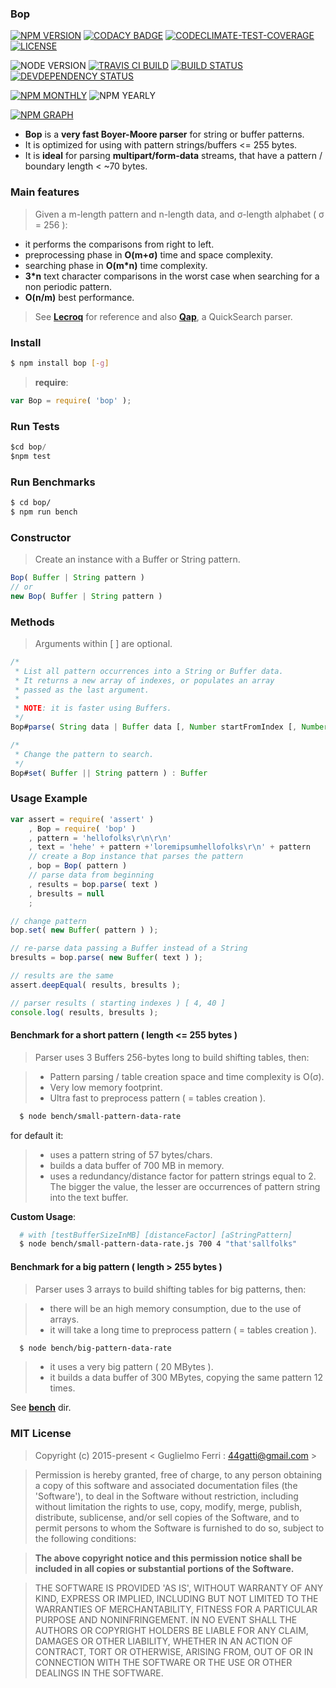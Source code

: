 ### Bop

[![NPM VERSION](http://img.shields.io/npm/v/bop.svg?style=flat)](https://www.npmjs.org/package/bop)
[![CODACY BADGE](https://img.shields.io/codacy/b18ed7d95b0a4707a0ff7b88b30d3def.svg?style=flat)](https://www.codacy.com/public/44gatti/bop)
[![CODECLIMATE-TEST-COVERAGE](https://img.shields.io/codeclimate/coverage/github/rootslab/bop.svg?style=flat)](https://codeclimate.com/github/rootslab/bop)
[![LICENSE](http://img.shields.io/badge/license-MIT-blue.svg?style=flat)](https://github.com/rootslab/bop#mit-license)

![NODE VERSION](https://img.shields.io/node/v/bop.svg)
[![TRAVIS CI BUILD](http://img.shields.io/travis/rootslab/bop.svg?style=flat)](http://travis-ci.org/rootslab/bop)
[![BUILD STATUS](http://img.shields.io/david/rootslab/bop.svg?style=flat)](https://david-dm.org/rootslab/bop)
[![DEVDEPENDENCY STATUS](http://img.shields.io/david/dev/rootslab/bop.svg?style=flat)](https://david-dm.org/rootslab/bop#info=devDependencies)

[![NPM MONTHLY](http://img.shields.io/npm/dm/bop.svg?style=flat)](http://npm-stat.com/charts.html?package=bop)
![NPM YEARLY](https://img.shields.io/npm/dy/bop.svg)

[![NPM GRAPH](https://nodei.co/npm/bop.png?downloads=true&downloadRank=true&stars=true)](https://nodei.co/npm/bop/)

 * __Bop__ is a __very fast Boyer-Moore parser__ for string or buffer patterns.
 * It is optimized for using with pattern strings/buffers <= 255 bytes.
 * It is __ideal__ for parsing __multipart/form-data__ streams, that have a pattern / boundary length < ~70 bytes.

### Main features

> Given a m-length pattern and n-length data, and σ-length alphabet ( σ = 256 ):

- it performs the comparisons from right to left.
- preprocessing phase in __O(m+σ)__ time and space complexity.
- searching phase in __O(m*n)__ time complexity.
- __3*n__ text character comparisons in the worst case when searching for a non periodic pattern.
- __O(n/m)__ best performance.

> See __[Lecroq](http://www-igm.univ-mlv.fr/~lecroq/string/node14.html)__ for reference and also __[Qap](https://github.com/rootslab/qap)__, a QuickSearch parser.

### Install
```bash
$ npm install bop [-g]
```

> __require__:

```javascript
var Bop = require( 'bop' );
```

### Run Tests

```javascript
$cd bop/
$npm test
```

### Run Benchmarks

```bash
$ cd bop/
$ npm run bench
```

### Constructor

> Create an instance with a Buffer or String pattern.

```javascript
Bop( Buffer | String pattern )
// or
new Bop( Buffer | String pattern )
```

### Methods

> Arguments within [ ] are optional.

```javascript
/*
 * List all pattern occurrences into a String or Buffer data.
 * It returns a new array of indexes, or populates an array
 * passed as the last argument.
 *
 * NOTE: it is faster using Buffers.
 */
Bop#parse( String data | Buffer data [, Number startFromIndex [, Number limitResultsTo [, Array array ] ] ] ) : Array

/*
 * Change the pattern to search.
 */
Bop#set( Buffer || String pattern ) : Buffer
```

### Usage Example

```javascript
var assert = require( 'assert' )
    , Bop = require( 'bop' )
    , pattern = 'hellofolks\r\n\r\n'
    , text = 'hehe' + pattern +'loremipsumhellofolks\r\n' + pattern
    // create a Bop instance that parses the pattern
    , bop = Bop( pattern )
    // parse data from beginning
    , results = bop.parse( text )
    , bresults = null
    ;

// change pattern
bop.set( new Buffer( pattern ) );

// re-parse data passing a Buffer instead of a String
bresults = bop.parse( new Buffer( text ) );

// results are the same
assert.deepEqual( results, bresults );

// parser results ( starting indexes ) [ 4, 40 ]
console.log( results, bresults );
```

#### Benchmark for a short pattern ( length <= 255 bytes )

> Parser uses 3 Buffers 256-bytes long to build shifting tables, then:

> - Pattern parsing / table creation space and time complexity is O(σ).
> - Very low memory footprint.
> - Ultra fast to preprocess pattern ( = tables creation ).

```bash
  $ node bench/small-pattern-data-rate
```

for default it:

> - uses a pattern string of 57 bytes/chars.
> - builds a data buffer of 700 MB in memory.
> - uses a redundancy/distance factor for pattern strings equal to 2. The bigger the value, 
the lesser are occurrences of pattern string into the text buffer.

 **Custom Usage**:

```bash
  # with [testBufferSizeInMB] [distanceFactor] [aStringPattern]
  $ node bench/small-pattern-data-rate.js 700 4 "that'sallfolks"
```

#### Benchmark for a big pattern ( length > 255 bytes )

> Parser uses 3 arrays to build shifting tables for big patterns, then:

> - there will be an high memory consumption, due to the use of arrays.
> - it will take a long time to preprocess pattern ( = tables creation ).

```bash
  $ node bench/big-pattern-data-rate
```

> - it uses a very big pattern ( 20 MBytes ).
> - it builds a data buffer of 300 MBytes, copying the same pattern 12 times.

See __[bench](./bench)__ dir.


### MIT License

> Copyright (c) 2015-present &lt; Guglielmo Ferri : 44gatti@gmail.com &gt;

> Permission is hereby granted, free of charge, to any person obtaining
> a copy of this software and associated documentation files (the
> 'Software'), to deal in the Software without restriction, including
> without limitation the rights to use, copy, modify, merge, publish,
> distribute, sublicense, and/or sell copies of the Software, and to
> permit persons to whom the Software is furnished to do so, subject to
> the following conditions:

> __The above copyright notice and this permission notice shall be
> included in all copies or substantial portions of the Software.__

> THE SOFTWARE IS PROVIDED 'AS IS', WITHOUT WARRANTY OF ANY KIND,
> EXPRESS OR IMPLIED, INCLUDING BUT NOT LIMITED TO THE WARRANTIES OF
> MERCHANTABILITY, FITNESS FOR A PARTICULAR PURPOSE AND NONINFRINGEMENT.
> IN NO EVENT SHALL THE AUTHORS OR COPYRIGHT HOLDERS BE LIABLE FOR ANY
> CLAIM, DAMAGES OR OTHER LIABILITY, WHETHER IN AN ACTION OF CONTRACT,
> TORT OR OTHERWISE, ARISING FROM, OUT OF OR IN CONNECTION WITH THE
> SOFTWARE OR THE USE OR OTHER DEALINGS IN THE SOFTWARE.

